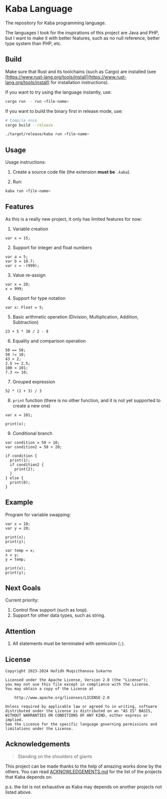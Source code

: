 # Kaba Language

The repository for Kaba programming language.

The languages I took for the inspirations of this project are Java and PHP, but I want to make it with better features, such as no null reference, better type system than PHP, etc.

## Build

Make sure that Rust and its toolchains (such as Cargo) are installed (see [https://www.rust-lang.org/tools/install](https://www.rust-lang.org/tools/install) for installation instructions).

If you want to try using the language instantly, use:
```bash
cargo run -- run <file-name>
```

If you want to build the binary first in release mode, use:
```bash
# Compile once
cargo build --release

./target/release/kaba run <file-name>
```

## Usage

Usage instructions:

1. Create a source code file (the extension **must be** `.kaba`).

2. Run:
  ```bash
  kaba run <file-name>
  ```

## Features

As this is a really new project, it only has limited features for now:

1. Variable creation
  ```text
  var x = 15;
  ```

2. Support for integer and float numbers
  ```text
  var a = 5;
  var b = 10.7;
  var c = -(999);
  ```

3. Value re-assign
  ```text
  var x = 20;
  x = 999;
  ```

4. Support for type notation
  ```text
  var x: Float = 5;
  ```

5. Basic arithmetic operation (Division, Multiplication, Addition, Subtraction)
  ```text
  23 + 5 * 30 / 2 - 9
  ```

6. Equality and comparison operation
  ```text
  50 == 50;
  50 != 10;
  43 > 2;
  2.5 >= 2.5;
  100 < 101;
  7.3 <= 10;
  ```

7. Grouped expression
  ```text
  52 * (2 + 3) / 3
  ```

8. `print` function (there is no other function, and it is not yet supported to create a new one)
  ```text
  var x = 101;

  print(x);
  ```

9. Conditional branch
  ```text
  var condition = 50 > 10;
  var condition2 = 50 > 20;

  if condition {
    print(1);
    if condition2 {
      print(2);
    }
  } else {
    print(0);
  }
  ```

## Example

Program for variable swapping:
```text
var x = 10;
var y = 20;

print(x);
print(y);

var temp = x;
x = y;
y = temp;

print(x);
print(y);
```

## Next Goals

Current priority:
1. Control flow support (such as loop).
2. Support for other data types, such as string.

## Attention

1. All statements must be terminated with semicolon (`;`).

## License

```text
Copyright 2023-2024 Hafidh Muqsithanova Sukarno

Licensed under the Apache License, Version 2.0 (the "License");
you may not use this file except in compliance with the License.
You may obtain a copy of the License at

    http://www.apache.org/licenses/LICENSE-2.0

Unless required by applicable law or agreed to in writing, software
distributed under the License is distributed on an "AS IS" BASIS,
WITHOUT WARRANTIES OR CONDITIONS OF ANY KIND, either express or implied.
See the License for the specific language governing permissions and
limitations under the License.
```

## Acknowledgements

> Standing on the shoulders of giants

This project can be made thanks to the help of amazing works done by the others. You can read [ACKNOWLEDGEMENTS.md](ACKNOWLEDGEMENTS.md) for the list of the projects that Kaba depends on.

p.s. the list is not exhaustive as Kaba may depends on another projects not listed above.
